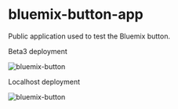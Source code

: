 bluemix-button-app
==================

Public application used to test the Bluemix button.

Beta3 deployment

![bluemix-button](https://raw.githubusercontent.com/maciej-bendkowski/bluemix-button-app/master/public/deploy2bluemix.png)

Localhost deployment

![bluemix-button](https://raw.githubusercontent.com/maciej-bendkowski/bluemix-button-app/master/public/deploy2bluemix.png)